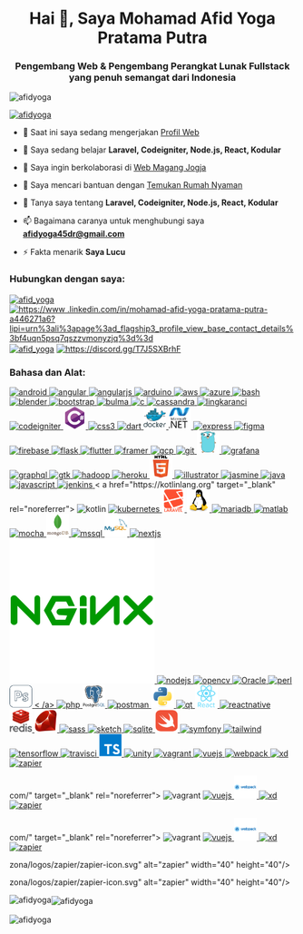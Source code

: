 <h1 align="center">Hai 👋, Saya Mohamad Afid Yoga Pratama Putra</h1>
<h3 align="center">Pengembang Web & Pengembang Perangkat Lunak Fullstack yang penuh semangat dari Indonesia</h3>

<p align=" kiri"> <img src="https://komarev.com/ghpvc/?username=afidyoga&label=Profile%20views&color=0e75b6&style=flat" alt="afidyoga" /> </p>

<p align="left"> <a href="https://github.com/ryo-ma/github-profile-trophy"><img src="https://github-profile-trophy.vercel.app/?username=afidyoga" alt= "afidyoga" /></a> </p>

- 🔭 Saat ini saya sedang mengerjakan [Profil Web](https://github.com/,afidyoga/Web-Profile.git)

- 🌱 Saya sedang belajar **Laravel, Codeigniter, Node.js, React, Kodular**

- 👯 Saya ingin berkolaborasi di [Web Magang Jogja](https://github.com/afidyoga/Web-Magang-jogja.git)

- 🤝 Saya mencari bantuan dengan [Temukan Rumah Nyaman](https://github.com/afidyoga/find_cozy_house.git)

- 💬 Tanya saya tentang **Laravel, Codeigniter, Node.js, React, Kodular**

- 📫 Bagaimana caranya untuk menghubungi saya **afidyoga45dr@gmail.com**

- ⚡ Fakta menarik **Saya Lucu**

<h3 align="left">Hubungkan dengan saya:</h3>
<p align="left">
<a href ="https://twitter.com/afid_yoga" target="blank"><img align="center" src="https://raw.githubusercontent.com/rahuldkjain/github-profile-readme-generator/master/ src/images/icons/Social/twitter.svg" alt="afid_yoga" height="30" width="40" /></a>
<a href="https://linkedin.com/in/https: //www.linkedin.com/in/mohamad-afid-yoga-pratama-putra-a446271a6?lipi=urn%3ali%3apage%3ad_flagship3_profile_view_base_contact_details%3bf4uqn5psq7qszzvmonyzjq%3d%3d" target="blank"><img align="center " src="https://raw.githubusercontent.com/rahuldkjain/github-profile-readme-generator/master/src/images/icons/Social/linked-in-alt.svg" alt="https://www .linkedin.com/in/mohamad-afid-yoga-pratama-putra-a446271a6?lipi=urn%3ali%3apage%3ad_flagship3_profile_view_base_contact_details%3bf4uqn5psq7qszzvmonyzjq%3d%3d" height="30" width="40" /></a >
<a href="https://instagram.com/afid_yoga" target="blank"><img align="center" src="https://raw.githubusercontent.com/rahuldkjain/github-profile-readme- generator/master/src/images/icons/Social/instagram.svg" alt="afid_yoga" height="30" width="40" /></a>
<a href="https://discord.gg/ https://discord.gg/T7J5SXBrhF" target="blank"><img align="center" src="https://raw.githubusercontent.com/rahuldkjain/github-profile-readme-generator/master/src/images/icons/Social/discord.svg" alt="https://discord.gg/T7J5SXBrhF" height="30" width="40" / ></a>
</p>

<h3 align="left">Bahasa dan Alat:</h3>
<p align="left"> <a href="https://developer.android.com" target="_blank" rel="noreferrer"> <img src="https://raw.githubusercontent.com/devicons /devicon/master/icons/android/android-original-wordmark.svg" alt="android" width="40" height="40"/> </a> <a href="https://angular.io " target="_blank" rel="noreferrer"> <img src="https://angular.io/assets/images/logos/angular/angular.svg" alt="angular" width="40" height=" 40"/> </a> <a href="https://angular.io" target="_blank" rel="noreferrer"> <img src="https://raw.githubusercontent.com/devicons/devicon /master/icons/angularjs/angularjs-original-wordmark.svg" alt="angularjs" width="40" height="40"/> </a> <a href="https://www.arduino.cc /" target="_blank" rel="noreferrer"> <img src="https://cdn.worldvectorlogo.com/logos/arduino-1.svg" alt="arduino" width="40" height="40 "/> </a> <a href="https://aws.amazon.com" target="_blank" rel="noreferrer"> <img src="https://raw.githubusercontent.com/devicons/ devicon/master/icons/amazonwebservices/amazonwebservices-original-wordmark.svg" alt="aws" width="40" height="40"/> </a> <a href="https://azure.microsoft. com/en-in/" target="_blank" rel="noreferrer"> <img src="https://www.vectorlogo.zone/logos/microsoft_azure/microsoft_azure-icon.svg" alt="azure" width= "40" height="40"/> </a> <a href="https://www.gnu.org/software/bash/" target="_blank" rel="noreferrer"> <img src=" https://www.vectorlogo.zone/logos/gnu_bash/gnu_bash-icon.svg" alt="bash" width="40" height="40"/> </a> <a href="https:// www.blender.org/" target="_blank" rel="noreferrer"> <img src="https://download.blender.org/branding/community/blender_community_badge_white.svg" alt="blender" width="40 " height="40"/> </a> <a href="https://getbootstrap.com" target="_blank" rel="noreferrer"> <img src="https://raw.githubusercontent.com /devicons/devicon/master/icons/bootstrap/bootstrap-plain-wordmark.svg" alt="bootstrap" width="40" height="40"/> </a> <a href="https://bulma.io/" target="_blank" rel="noreferrer"> <img src="https://raw.githubusercontent.com/gilbarbara/logos/804dc257b59e144eaca5bc6ffd16949752c6f789/logos/bulma.svg" alt="bulma" width="40" height="40"/> </a> <a href= "https://www.cprogramming.com/" target="_blank" rel="noreferrer"> <img src="https://raw.githubusercontent.com/devicons/devicon/master/icons/c/c- original.svg" alt="c" width="40" height="40"/> </a> <a href="https://cassandra.apache.org/" target="_blank" rel="noreferrer "> <img src="https://www.vectorlogo.zone/logos/apache_cassandra/apache_cassandra-icon.svg" alt="cassandra" width="40" height="40"/> </a> <a href="https://circleci.com" target="_blank" rel="noreferrer"> <img src="https://www.vectorlogo.zone/logos/circleci/circleci-icon.svg" alt=" lingkaranci" width="40" height="40"/> </a> <a href="https://codeigniter.com" target="_blank" rel="noreferrer"> <img src="https:/ /cdn.worldvectorlogo.com/logos/codeigniter.svg" alt="codeigniter" width="40" height="40"/> </a> <a href="https://www.w3schools.com/cs /" target="_blank" rel="noreferrer"> <img src="https://raw.githubusercontent.com/devicons/devicon/master/icons/csharp/csharp-original.svg" alt="csharp" lebar ="40" height="40"/> </a> <a href="https://www.w3schools.com/css/" target="_blank" rel="noreferrer"> <img src="https ://raw.githubusercontent.com/devicons/devicon/master/icons/css3/css3-original-wordmark.svg" alt="css3" width="40" height="40"/> </a> <a href="https://dart.dev" target="_blank" rel="noreferrer"> <img src="https://www.vectorlogo.zone/logos/dartlang/dartlang-icon.svg" alt=" dart" width="40" height="40"/> </a> <a href="https://www.docker.com/" target="_blank" rel="noreferrer"> <img src=" https://raw.githubusercontent.com/devicons/devicon/master/icons/docker/docker-original-wordmark.svg" alt="docker" width="40" height="40"/> </a> <a href="https://dotnet.microsoft.com/" target="_blank" rel="noreferrer"> <img src="https://raw.githubusercontent.com/devicons/devicon/master/icons/dot-net/dot-net-original-wordmark.svg" alt="dotnet" width="40" height=" 40"/> </a> <a href="https://expressjs.com" target="_blank" rel="noreferrer"> <img src="https://raw.githubusercontent.com/devicons/devicon /master/icons/express/express-original-wordmark.svg" alt="express" width="40" height="40"/> </a> <a href="https://www.figma.com /" target="_blank" rel="noreferrer"> <img src="https://www.vectorlogo.zone/logos/figma/figma-icon.svg" alt="figma" width="40" height= "40"/> </a> <a href="https://firebase.google.com/" target="_blank" rel="noreferrer"> <img src="https://www.vectorlogo.zone /logos/firebase/firebase-icon.svg" alt="firebase" width="40" height="40"/> </a> <a href="https://flask.palletsprojects.com/" target= "_blank" rel="noreferrer"> <img src="https://www.vectorlogo.zone/logos/pocoo_flask/pocoo_flask-icon.svg" alt="flask" width="40" height="40"/ > </a> <a href="https://flutter.dev" target="_blank" rel="noreferrer"> <img src="https://www.vectorlogo.zone/logos/flutterio/flutterio- icon.svg" alt="flutter" width="40" height="40"/> </a> <a href="https://www.framer.com/" target="_blank" rel="noreferrer "> <img src="https://www.vectorlogo.zone/logos/framer/framer-icon.svg" alt="framer" width="40" height="40"/> </a> <a href="https://cloud.google.com" target="_blank" rel="noreferrer"> <img src="https://www.vectorlogo.zone/logos/google_cloud/google_cloud-icon.svg" alt ="gcp" width="40" height="40"/> </a> <a href="https://git-scm.com/" target="_blank" rel="noreferrer"> <img src ="https://www.vectorlogo.zone/logos/git-scm/git-scm-icon.svg" alt="git" width="40" height="40"/> </a> <a href = "https://golang.org" target="_blank" rel="noreferrer"> <img src="https://raw.githubusercontent.com/devicons/devicon/master/icons/go/go-original.svg" alt= "pergi" width="40" height="40"/> </a> <a href="https://grafana.com" target="_blank" rel="noreferrer"> <img src="https: //www.vectorlogo.zone/logos/grafana/grafana-icon.svg" alt="grafana" width="40" height="40"/> </a> <a href="https://graphql. org" target="_blank" rel="noreferrer"> <img src="https://www.vectorlogo.zone/logos/graphql/graphql-icon.svg" alt="graphql" width="40" height= "40"/> </a> <a href="https://www.gtk.org/" target="_blank" rel="noreferrer"> <img src="https://upload.wikimedia.org /wikipedia/commons/7/71/GTK_logo.svg" alt="gtk" width="40" height="40"/> </a> <a href="https://hadoop.apache.org/" target="_blank" rel="noreferrer"> <img src="https://www.vectorlogo.zone/logos/apache_hadoop/apache_hadoop-icon.svg" alt="hadoop" width="40" height="40 "/> </a> <a href="https://heroku.com" target="_blank" rel="noreferrer"> <img src="https://www.vectorlogo.zone/logos/heroku/ heroku-icon.svg" alt="heroku" width="40" height="40"/> </a> <a href="https://www.w3.org/html/" target="_blank" rel="noreferrer"> <img src="https://raw.githubusercontent.com/devicons/devicon/master/icons/html5/html5-original-wordmark.svg" alt="html5" width="40" height ="40"/> </a> <a href="https://www.adobe.com/in/products/illustrator.html" target="_blank" rel="noreferrer"> <img src="https ://www.vectorlogo.zone/logos/adobe_illustrator/adobe_illustrator-icon.svg" alt="illustrator" width="40" height="40"/> </a> <a href="https://jasmine .github.io/" target="_blank" rel="noreferrer"> <img src="https://www.vectorlogo.zone/logos/jasmine/jasmine-icon.svg" alt="jasmine" width=" 40" height="40"/> </a> <a href="https://www.java.com" target="_blank" rel="noreferrer"> <img src="https://raw. konten pengguna github.com/devicons/devicon/master/icons/java/java-original.svg" alt="java" width="40" height="40"/> </a> <a href="https://developer. mozilla.org/en-US/docs/Web/JavaScript" target="_blank" rel="noreferrer"> <img src="https://raw.githubusercontent.com/devicons/devicon/master/icons/javascript/ javascript-original.svg" alt="javascript" width="40" height="40"/> </a> <a href="https://www.jenkins.io" target="_blank" rel=" noreferrer"> <img src="https://www.vectorlogo.zone/logos/jenkins/jenkins-icon.svg" alt="jenkins" width="40" height="40"/> </a> < a href="https://kotlinlang.org" target="_blank" rel="noreferrer"> <img src="https://www.vectorlogo.zone/logos/kotlinlang/kotlinlang-icon.svg" alt= "kotlin" width="40" height="40"/> </a> <a href="https://kubernetes.io" target="_blank" rel="noreferrer"> <img src="https: //www.vectorlogo.zone/logos/kubernetes/kubernetes-icon.svg" alt="kubernetes" width="40" height="40"/> </a> <a href="https://laravel. com/" target="_blank" rel="noreferrer"> <img src="https://raw.githubusercontent.com/devicons/devicon/master/icons/laravel/laravel-plain-wordmark.svg" alt=" laravel" width="40" height="40"/> </a> <a href="https://www.linux.org/" target="_blank" rel="noreferrer"> <img src=" https://raw.githubusercontent.com/devicons/devicon/master/icons/linux/linux-original.svg" alt="linux" width="40" height="40"/> </a> <a href ="https://mariadb.org/" target="_blank" rel="noreferrer"> <img src="https://www.vectorlogo.zone/logos/mariadb/mariadb-icon.svg" alt=" mariadb" width="40" height="40"/> </a> <a href="https://www.mathworks.com/" target="_blank" rel="noreferrer"> <img src=" https://upload.wikimedia.org/wikipedia/commons/2/21/Matlab_Logo.png" alt="matlab" width="40" height="40"/> </a> <a href="https: //mochajs.org" target="_blank" rel="noreferrer"> <img src="https://www.vectorlogo.zone/logos/mochajs/mochajs-icon.svg" alt="mocha" width="40" height="40"/> </a> <a href="https://www.mongodb.com/" target="_blank" rel="noreferrer"> <img src="https://raw.githubusercontent.com/devicons/devicon/master/icons/mongodb/mongodb-original-wordmark.svg" alt="mongodb" width="40" height="40"/> </a> <a href="https://www.microsoft.com/en-us/sql-server" target="_blank" rel="noreferrer"> <img src="https://www.svgrepo .com/show/303229/microsoft-sql-server-logo.svg" alt="mssql" width="40" height="40"/> </a> <a href="https://www.mysql .com/" target="_blank" rel="noreferrer"> <img src="https://raw.githubusercontent.com/devicons/devicon/master/icons/mysql/mysql-original-wordmark.svg" alt= "mysql" width="40" height="40"/> </a> <a href="https://nextjs.org/" target="_blank" rel="noreferrer"> <img src="https ://cdn.worldvectorlogo.com/logos/nextjs-2.svg" alt="nextjs" width="40" height="40"/> </a> <a href="https://www.nginx .com" target="_blank" rel="noreferrer"> <img src="https://raw.githubusercontent.com/devicons/devicon/master/icons/nginx/nginx-original.svg" alt="nginx" lebar="40" tinggi="40"/> </a> <a href="https://nodejs.org" target="_blank" rel="noreferrer"> <img src="https://raw .githubusercontent.com/devicons/devicon/master/icons/nodejs/nodejs-original-wordmark.svg" alt="nodejs" width="40" height="40"/> </a> <a href="https ://opencv.org/" target="_blank" rel="noreferrer"> <img src="https://www.vectorlogo.zone/logos/opencv/opencv-icon.svg" alt="opencv" lebar ="40" height="40"/> </a> <a href="https://www.oracle.com/" target="_blank" rel="noreferrer"> <img src="https:/ /raw.githubusercontent.com/devicons/devicon/master/icons/Oracle/Oracle-original.svg" alt="Oracle" width="40" height="40"/> </a> <a href="https ://www.perl.org/" target="_blank" rel="noreferrer"> <img src="https://api.iconify.design/logos-perl.svg" alt="perl" width="40" height="40"/> </a> <a href="https://www.photoshop.com/en" target="_blank" rel="noreferrer" > <img src="https://raw.githubusercontent.com/devicons/devicon/master/icons/photoshop/photoshop-line.svg" alt="photoshop" width="40" height="40"/> < /a> <a href="https://www.php.net" target="_blank" rel="noreferrer"> <img src="https://raw.githubusercontent.com/devicons/devicon/master/ ikon/php/php-original.svg" alt="php" width="40" height="40"/> </a> <a href="https://www.postgresql.org" target="_blank " rel="noreferrer"> <img src="https://raw.githubusercontent.com/devicons/devicon/master/icons/postgresql/postgresql-original-wordmark.svg" alt="postgresql" width="40" height="40"/> </a> <a href="https://postman.com" target="_blank" rel="noreferrer"> <img src="https://www.vectorlogo.zone/ logos/getpostman/getpostman-icon.svg" alt="postman" width="40" height="40"/> </a> <a href="https://www.python.org" target="_blank " rel="noreferrer"> <img src="https://raw.githubusercontent.com/devicons/devicon/master/icons/python/python-original.svg" alt="python" width="40" height= "40"/> </a> <a href="https://www.qt.io/" target="_blank" rel="noreferrer"> <img src="https://upload.wikimedia.org /wikipedia/commons/0/0b/Qt_logo_2016.svg" alt="qt" width="40" height="40"/> </a> <a href="https://reactjs.org/" target= "_blank" rel="noreferrer"> <img src="https://raw.githubusercontent.com/devicons/devicon/master/icons/react/react-original-wordmark.svg" alt="react" width=" 40" height="40"/> </a> <a href="https://reactnative.dev/" target="_blank" rel="noreferrer"> <img src="https://reactnative.dev /img/header_logo.svg" alt="reactnative" width="40" height="40"/> </a> <a href="https://redis.io" target="_blank" rel="noreferrer "> <img src="https://raw.githubusercontent.com/devicons/devicon/master/icons/redis/redis-original-wordmark.svg" alt="redis" width="40" height="40"/> </a> <a href="https://www.ruby-lang.org/en/" target="_blank" rel= "noreferrer"> <img src="https://raw.githubusercontent.com/devicons/devicon/master/icons/ruby/ruby-original.svg" alt="ruby" width="40" height="40" /> </a> <a href="https://sass-lang.com" target="_blank" rel="noreferrer"> <img src="https://raw.githubusercontent.com/devicons/devicon /master/icons/sass/sass-original.svg" alt="sass" width="40" height="40"/> </a> <a href="https://www.sketch.com/" target="_blank" rel="noreferrer"> <img src="https://www.vectorlogo.zone/logos/sketchapp/sketchapp-icon.svg" alt="sketch" width="40" height="40 "/> </a> <a href="https://www.sqlite.org/" target="_blank" rel="noreferrer"> <img src="https://www.vectorlogo.zone/logos /sqlite/sqlite-icon.svg" alt="sqlite" width="40" height="40"/> </a> <a href="https://developer.apple.com/swift/" target= "_blank" rel="noreferrer"> <img src="https://raw.githubusercontent.com/devicons/devicon/master/icons/swift/swift-original.svg" alt="swift" width="40" height="40"/> </a> <a href="https://symfony.com" target="_blank" rel="noreferrer"> <img src="https://symfony.com/logos/ symfony_black_03.svg" alt="symfony" width="40" height="40"/> </a> <a href="https://tailwindcss.com/" target="_blank" rel="noreferrer"> <img src="https://www.vectorlogo.zone/logos/tailwindcss/tailwindcss-icon.svg" alt="tailwind" width="40" height="40"/> </a> <a href= "https://www.tensorflow.org" target="_blank" rel="noreferrer"> <img src="https://www.vectorlogo.zone/logos/tensorflow/tensorflow-icon.svg" alt=" tensorflow" width="40" height="40"/> </a> <a href="https://travis-ci.org" target="_blank" rel="noreferrer"> <img src="https ://www.vectorlogo.zone/logos/travis-ci/travis-ci-icon.svg" alt="travisci" width="40" height="40"/> </a> <a href="https ://www.typescriptlang.org/" target="_blank" rel="noreferrer"> <img src="https://raw.githubusercontent.com/devicons/devicon/master/icons/typescript/typescript-original.svg " alt="typescript" width="40" height="40"/> </a> <a href="https://unity.com/" target="_blank" rel="noreferrer"> <img src ="https://www.vectorlogo.zone/logos/unity3d/unity3d-icon.svg" alt="unity" width="40" height="40"/> </a> <a href="https: //www.vagrantup.com/" target="_blank" rel="noreferrer"> <img src="https://www.vectorlogo.zone/logos/vagrantup/vagrantup-icon.svg" alt="vagrant" lebar="40" tinggi="40"/> </a> <a href="https://vuejs.org/" target="_blank" rel="noreferrer"> <img src="https:// raw.githubusercontent.com/devicons/devicon/master/icons/vuejs/vuejs-original-wordmark.svg" alt="vuejs" width="40" height="40"/> </a> <a href=" https://webpack.js.org" target="_blank" rel="noreferrer"> <img src="https://raw.githubusercontent.com/devicons/devicon/d00d0969292a6569d45b06d3f350f463a0107b0d/icons/webpack/webpack-original- wordmark.svg" alt="webpack" width="40" height="40"/> </a> <a href="https://www.adobe.com/products/xd.html" target="_blank " rel="noreferrer"> <img src="https://cdn.worldvectorlogo.com/logos/adobe-xd.svg" alt="xd" width="40" height="40"/> </a > <a href="https://zapier.com" target="_blank" rel="noreferrer"> <img src="https://www.vectorlogo.zone/logos/zapier/zapier-icon.svg" alt="zapier" lebar="40" tinggi="40"/> </a> </p>com/" target="_blank" rel="noreferrer"> <img src="https://www.vectorlogo.zone/logos/vagrantup/vagrantup-icon.svg" alt="vagrant" width="40" height ="40"/> </a> <a href="https://vuejs.org/" target="_blank" rel="noreferrer"> <img src="https://raw.githubusercontent.com/ devicons/devicon/master/icons/vuejs/vuejs-original-wordmark.svg" alt="vuejs" width="40" height="40"/> </a> <a href="https://webpack. js.org" target="_blank" rel="noreferrer"> <img src="https://raw.githubusercontent.com/devicons/devicon/d00d0969292a6569d45b06d3f350f463a0107b0d/icons/webpack/webpack-original-wordmark.svg" alt= "webpack" width="40" height="40"/> </a> <a href="https://www.adobe.com/products/xd.html" target="_blank" rel="noreferrer" > <img src="https://cdn.worldvectorlogo.com/logos/adobe-xd.svg" alt="xd" width="40" height="40"/> </a> <a href=" https://zapier.com" target="_blank" rel="noreferrer"> <img src="https://www.vectorlogo.zone/logos/zapier/zapier-icon.svg" alt="zapier" lebar ="40" tinggi="40"/> </a> </p>com/" target="_blank" rel="noreferrer"> <img src="https://www.vectorlogo.zone/logos/vagrantup/vagrantup-icon.svg" alt="vagrant" width="40" height ="40"/> </a> <a href="https://vuejs.org/" target="_blank" rel="noreferrer"> <img src="https://raw.githubusercontent.com/ devicons/devicon/master/icons/vuejs/vuejs-original-wordmark.svg" alt="vuejs" width="40" height="40"/> </a> <a href="https://webpack. js.org" target="_blank" rel="noreferrer"> <img src="https://raw.githubusercontent.com/devicons/devicon/d00d0969292a6569d45b06d3f350f463a0107b0d/icons/webpack/webpack-original-wordmark.svg" alt= "webpack" width="40" height="40"/> </a> <a href="https://www.adobe.com/products/xd.html" target="_blank" rel="noreferrer" > <img src="https://cdn.worldvectorlogo.com/logos/adobe-xd.svg" alt="xd" width="40" height="40"/> </a> <a href=" https://zapier.com" target="_blank" rel="noreferrer"> <img src="https://www.vectorlogo.zone/logos/zapier/zapier-icon.svg" alt="zapier" lebar ="40" tinggi="40"/> </a> </p>zona/logos/zapier/zapier-icon.svg" alt="zapier" width="40" height="40"/> </a> </p>zona/logos/zapier/zapier-icon.svg" alt="zapier" width="40" height="40"/> </a> </p>

<p><img align="left" src="https://github-readme-stats.vercel.app/api/top-langs?username=afidyoga&show_icons=true&locale=en&layout=compact" alt="afidyoga" /> </p>

<p><img align="center" src="https://github-readme-stats.vercel.app/api?username=afidyoga&show_icons=true&locale=en" alt="afidyoga" /> </p>

<p><img align="center" src="https://github-readme-streak-stats.herokuapp.com/?user=afidyoga&" alt="afidyoga" /></p>
